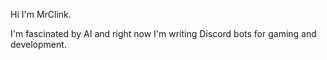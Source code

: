 Hi I'm 
MrClink.

I'm fascinated by AI and right now I'm
writing Discord bots for gaming and development.
